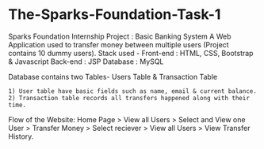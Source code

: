 # The-Sparks-Foundation-Task-1
Sparks Foundation Internship Project : Basic Banking System
A Web Application used to transfer money between multiple users (Project contains 10 dummy users). Stack used - Front-end : HTML, CSS, Bootstrap & Javascript Back-end : JSP Database : MySQL

Database contains two Tables- Users Table & Transaction Table

    1) User table have basic fields such as name, email & current balance.
    2) Transaction table records all transfers happened along with their time.

Flow of the Website: Home Page > View all Users > Select and View one User > Transfer Money > Select reciever > View all Users > View Transfer History.
